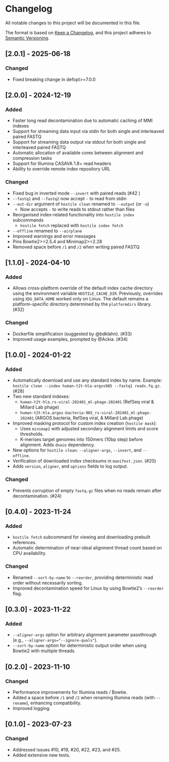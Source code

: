 # Changelog

All notable changes to this project will be documented in this file.

The format is based on [Keep a Changelog](https://keepachangelog.com/en/1.1.0/), and this project adheres to [Semantic Versioning](https://semver.org/spec/v2.0.0.html).



## [2.0.1] - 2025-06-18

### Changed

- Fixed breaking change in defopt>=7.0.0



## [2.0.0] - 2024-12-19

### Added

- Faster long read decontamination due to automatic caching of MMI indexes
- Support for streaming data input via stdin for both single and interleaved paired FASTQ
- Support for streaming data output via stdout for both single and interleaved paired FASTQ
- Automatic allocation of available cores between alignment and compression tasks
- Support for Illumina CASAVA 1.8+ read headers
- Ability to override remote index repository URL

### Changed

- Fixed bug in inverted mode `--invert` with paired reads (#42 )
- `--fastq1` and `--fastq2` now accept `-` to read from stdin
- `--out-dir` argument of `hostile clean`  renamed to `--output` (or `-o`)
  - Now accepts `-` to write reads to stdout rather than files
- Reorganised index-related functionality into `hostile index` subcommands
  - `hostile fetch` replaced with `hostile index fetch`
- `--offline` renamed to `--airplane`
- Improved warnings and error messages
- Pins Bowtie2>=2.5.4 and Minimap2>=2.28
- Removed space before `/1` and `/2` when writing paired FASTQ



## [1.1.0] - 2024-04-10

### Added
- Allows cross-platform override of the default index cache directory using the environment variable `HOSTILE_CACHE_DIR`. Previously, overrides using `XDG_DATA_HOME` worked only on Linux. The default remains a platform-specific directory determined by the `platformdirs` library. (#32)

### Changed
- Dockerfile simplification (suggested by @bdklahn). (#33)
- Improved usage examples, prompted by @Ackia. (#34)



## [1.0.0] - 2024-01-22
### Added
- Automatically download and use any standard index by name. Example: `hostile clean --index human-t2t-hla-argos985 --fastq1 reads.fq.gz`. (#28)
- Two new standard indexes:
  - `human-t2t-hla.rs-viral-202401_ml-phage-202401` (RefSeq viral & Millard Lab phage)
  - `human-t2t-hla.argos-bacteria-985_rs-viral-202401_ml-phage-202401` (ARGOS bacteria, RefSeq viral, & Millard Lab phage)
- Improved masking protocol for custom index creation (`hostile mask`):
  - Uses `minimap2` with adjusted secondary alignment limits and score thresholds.
  - K-merises target genomes into 150mers (10bp step) before alignment. Adds `dnaio` dependency.
- New options for `hostile clean`: `--aligner-args`, `--invert`, and `--offline`.
- Verification of downloaded index checksums in `manifest.json`. (#20)
- Adds `version`, `aligner`, and `options` fields to log output.

### Changed
- Prevents corruption of empty `fastq.gz` files when no reads remain after decontamination. (#24)



## [0.4.0] - 2023-11-24

### Added
- `hostile fetch` subcommand for viewing and downloading prebuilt references.
- Automatic determination of near-ideal alignment thread count based on CPU availability.

### Changed
- Renamed `--sort-by-name` to `--reorder`, providing deterministic read order without necessarily sorting.
- Improved decontamination speed for Linux by using Bowtie2’s `--reorder` flag.



## [0.3.0] - 2023-11-22

### Added
- `--aligner-args` option for arbitrary alignment parameter passthrough (e.g., `--aligner-args="--ignore-quals"`).
- `--sort-by-name` option for deterministic output order when using Bowtie2 with multiple threads.



## [0.2.0] - 2023-11-10

### Changed
- Performance improvements for Illumina reads / Bowtie.
- Added a space before `/1` and `/2` when renaming Illumina reads (with `--rename`), enhancing compatibility.
- Improved logging.



## [0.1.0] - 2023-07-23

### Changed
- Addressed issues #10, #19, #20, #22, #23, and #25.
- Added extensive new tests.
